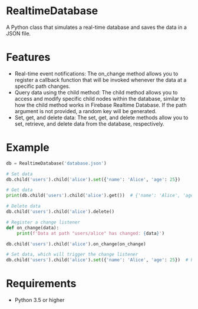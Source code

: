 # RealtimeDatabase
A Python class that simulates a real-time database and saves the data in a JSON file.

# Features
* Real-time event notifications: The on_change method allows you to register a callback function that will be invoked whenever the data at a specific path changes.
* Query data using the child method: The child method allows you to access and modify specific child nodes within the database, similar to how the child method works in Firebase Realtime Database. If the path argument is not provided, a random key will be generated.
* Set, get, and delete data: The set, get, and delete methods allow you to set, retrieve, and delete data from the database, respectively.

# Example
```py
db = RealtimeDatabase('database.json')

# Set data
db.child('users').child('alice').set({'name': 'Alice', 'age': 25})

# Get data
print(db.child('users').child('alice').get())  # {'name': 'Alice', 'age': 25}

# Delete data
db.child('users').child('alice').delete()

# Register a change listener
def on_change(data):
    print(f'Data at path "users/alice" has changed: {data}')

db.child('users').child('alice').on_change(on_change)

# Set data, which will trigger the change listener
db.child('users').child('alice').set({'name': 'Alice', 'age': 25})  # Prints "Data at path "users/alice" has changed: {'name': 'Alice', 'age': 25}"
```

# Requirements
* Python 3.5 or higher
